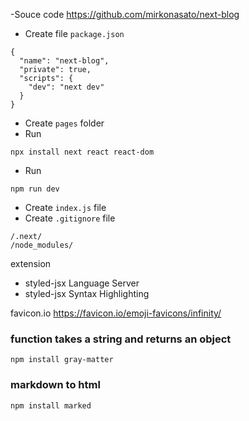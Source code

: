 -Souce code https://github.com/mirkonasato/next-blog

- Create file `package.json`

```
{
  "name": "next-blog",
  "private": true,
  "scripts": {
    "dev": "next dev"
  }
}
```

- Create `pages` folder
- Run

```
npx install next react react-dom
```

- Run

```
npm run dev
```

- Create `index.js` file
- Create `.gitignore` file

```
/.next/
/node_modules/
```

extension

- styled-jsx Language Server
- styled-jsx Syntax Highlighting

favicon.io
https://favicon.io/emoji-favicons/infinity/
### function takes a string and returns an object
```
npm install gray-matter
```
### markdown to html
```
npm install marked
```

